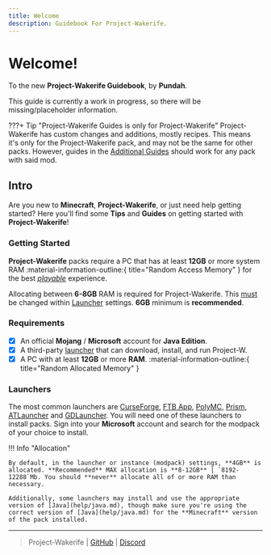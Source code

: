 ```yaml
---
title: Welcome
description: Guidebook For Project-Wakerife.
---
```


# Welcome!

To the new **Project-Wakerife Guidebook**, by **Pundah**.

This guide is currently a work in progress, so there will be missing/placeholder information.

???+ Tip "Project-Wakerife Guides is only for Project-Wakerife"
    Project-Wakerife has custom changes and additions, mostly recipes. This means it's only for the Project-Wakerife pack, and may not be the same for other packs. However, guides in the [Additional Guides](guides/README.md) should work for any pack with said mod.

## Intro

Are you new to **Minecraft**, **Project-Wakerife**, or just need help getting started? Here you'll find some **Tips** and **Guides** on getting started with **Project-Wakerife**!

### Getting Started

**Project-Wakerife** packs require a PC that has at least **12GB** or more system RAM :material-information-outline:{ title="Random Access Memory" } for the best <u>_playable_</u> experience.

Allocating between **6-8GB** RAM is required for Project-Wakerife. This <u>must</u> be changed within [Launcher](#launchers) settings. **6GB** minimum is **recommended**.

### Requirements

- [x] An official **Mojang** / **Microsoft** account for **Java Edition**.
- [x] A third-party [launcher](#launchers) that can download, install, and run Project-W.
- [x] A PC with at least **12GB** or more **RAM**. :material-information-outline:{ title="Random Allocated Memory" }

### Launchers

The most common launchers are [CurseForge](https://www.curseforge.com/download/app), [FTB App](https://www.feed-the-beast.com/ftb-app), [PolyMC](https://polymc.org/), [Prism](https://prismlauncher.org/), [ATLauncher](https://atlauncher.com/) and [GDLauncher](https://gdlauncher.com/en/). You will need one of these launchers to install packs. Sign into your **Microsoft** account and search for the modpack of your choice to install.

!!! Info "Allocation"

    By default, in the launcher or instance (modpack) settings, **4GB** is allocated. **Recommended** MAX allocation is **8-12GB** | `8192-12288`Mb. You should **never** allocate all of or more RAM than necessary.

    Additionally, some launchers may install and use the appropriate version of [Java](help/java.md), though make sure you're using the correct version of [Java](help/java.md) for the **Minecraft** version of the pack installed.



------


> Project-Wakerife | [GitHub](https://github.com/Pundah) | [Discord](https://discord.gg/M4HQTQ9g9f) 
